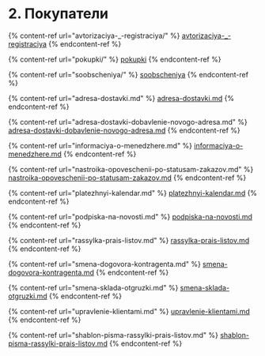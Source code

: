 # 2. Покупатели

{% content-ref url="avtorizaciya-_-registraciya/" %}
[avtorizaciya-\_-registraciya](avtorizaciya-\_-registraciya/)
{% endcontent-ref %}

{% content-ref url="pokupki/" %}
[pokupki](pokupki/)
{% endcontent-ref %}

{% content-ref url="soobscheniya/" %}
[soobscheniya](soobscheniya/)
{% endcontent-ref %}

{% content-ref url="adresa-dostavki.md" %}
[adresa-dostavki.md](adresa-dostavki.md)
{% endcontent-ref %}

{% content-ref url="adresa-dostavki-dobavlenie-novogo-adresa.md" %}
[adresa-dostavki-dobavlenie-novogo-adresa.md](adresa-dostavki-dobavlenie-novogo-adresa.md)
{% endcontent-ref %}

{% content-ref url="informaciya-o-menedzhere.md" %}
[informaciya-o-menedzhere.md](informaciya-o-menedzhere.md)
{% endcontent-ref %}

{% content-ref url="nastroika-opoveschenii-po-statusam-zakazov.md" %}
[nastroika-opoveschenii-po-statusam-zakazov.md](nastroika-opoveschenii-po-statusam-zakazov.md)
{% endcontent-ref %}

{% content-ref url="platezhnyi-kalendar.md" %}
[platezhnyi-kalendar.md](platezhnyi-kalendar.md)
{% endcontent-ref %}

{% content-ref url="podpiska-na-novosti.md" %}
[podpiska-na-novosti.md](podpiska-na-novosti.md)
{% endcontent-ref %}

{% content-ref url="rassylka-prais-listov.md" %}
[rassylka-prais-listov.md](rassylka-prais-listov.md)
{% endcontent-ref %}

{% content-ref url="smena-dogovora-kontragenta.md" %}
[smena-dogovora-kontragenta.md](smena-dogovora-kontragenta.md)
{% endcontent-ref %}

{% content-ref url="smena-sklada-otgruzki.md" %}
[smena-sklada-otgruzki.md](smena-sklada-otgruzki.md)
{% endcontent-ref %}

{% content-ref url="upravlenie-klientami.md" %}
[upravlenie-klientami.md](upravlenie-klientami.md)
{% endcontent-ref %}

{% content-ref url="shablon-pisma-rassylki-prais-listov.md" %}
[shablon-pisma-rassylki-prais-listov.md](shablon-pisma-rassylki-prais-listov.md)
{% endcontent-ref %}
